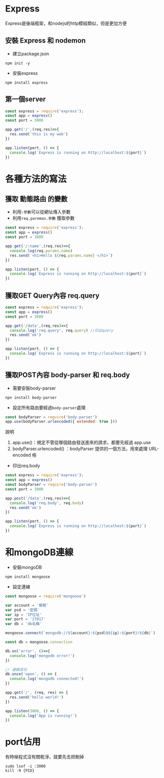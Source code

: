 # Express

Express是後端框架，和nodejs的http模組類似，但是更加方便

## 安裝 Express 和 nodemon

- 建立package.json
```
npm init -y
```

- 安裝express
```
npm install express
```

## 第一個server


```js
const express = require('express');
const app = express()
const port = 3000

app.get('/',(req,res)=>{
  res.send('this is my web')
})

app.listen(port, () => {
  console.log(`Express is running on http://localhost:${port}`)
})
```

# 各種方法的寫法

## 獲取 動態路由 的變數 

- 利用`:參數`可以從網址傳入參數
- 利用`req.paremas.參數` 獲取參數

```js
const express = require('express');
const app = express()
const port = 3000

app.get('/:name',(req,res)=>{
  console.log(req.params.name)
  res.send(`<h1>Hello ${req.params.name} </h1>`)
})

app.listen(port, () => {
  console.log(`Express is running on http://localhost:${port}`)
})
```

## 獲取GET Query內容 req.query

```js
const express = require('express');
const app = express()
const port = 3000

app.get('/data',(req,res)=>{
  console.log('req.query', req.query) //印出query
  res.send('ok')
})

app.listen(port, () => {
  console.log(`Express is running on http://localhost:${port}`)
})
```

## 獲取POST內容 body-parser 和 req.body

- 需要安裝body-parser

```
npn install body-parser
```

- 設定所有路由要經過`body-parser`處理

```js
const bodyParser = require('body-parser')
app.use(bodyParser.urlencoded({ extended: true }))
```

說明
1. app.use()：規定不管從哪個路由發送進來的請求，都要先經過 app.use
2. bodyParser.urlencoded() ：bodyParser 提供的一個方法，用來處理 URL-encoded 格


- 印出req.body
```js
const express = require('express');
const app = express()
const bodyParser = require('body-parser')
const port = 3000

app.post('/data',(req,res)=>{
  console.log('req.body', req.body)
  res.send('ok')
})

app.listen(port, () => {
  console.log(`Express is running on http://localhost:${port}`)
})
```

# 和mongoDB連線

- 安裝mongoDB

```
npm install mongoose
```

- 設定連線

```js
const mongoose = require('mongoose')     

var account = '帳號'
var psd = '密碼'
var ip = 'IP位址'
var port = '27017'
var db = 'db名稱'

mongoose.connect(`mongodb://${account}:${psd}@${ip}:${port}/${db}`)

const db = mongoose.connection

db.on('error', ()=>{
  console.log('mongodb error!')
})

// 連線成功
db.once('open', () => {
  console.log('mongodb connected!')
})

app.get('/', (req, res) => {
  res.send('hello world!')
})

app.listen(3000, () => {
  console.log('App is running!')
})

```

# port佔用

有時候程式沒有關乾淨，就要先去把刪掉

```
sudo lsof -i :3000
kill -9 {PID}
```